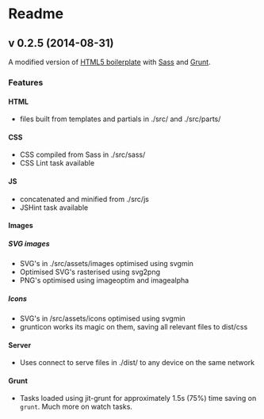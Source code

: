 # Readme

## v 0.2.5 (2014-08-31)

A modified version of [HTML5 boilerplate](https://github.com/h5bp/html5-boilerplate) with [Sass](http://sass-lang.com/) and [Grunt](http://gruntjs.com/).

### Features

#### HTML
* files built from templates and partials in ./src/ and ./src/parts/

#### CSS
* CSS compiled from Sass in ./src/sass/
* CSS Lint task available

#### JS
* concatenated and minified from ./src/js
* JSHint task available

#### Images

##### SVG images

* SVG's in ./src/assets/images optimised using svgmin
* Optimised SVG's rasterised using svg2png
* PNG's optimised using imageoptim and imagealpha

##### Icons

* SVG's in /src/assets/icons optimised using svgmin
* grunticon works its magic on them, saving all relevant files to dist/css

#### Server

* Uses connect to serve files in ./dist/ to any device on the same network

#### Grunt

* Tasks loaded using jit-grunt for approximately 1.5s (75%) time saving on `grunt`. Much more on watch tasks.
